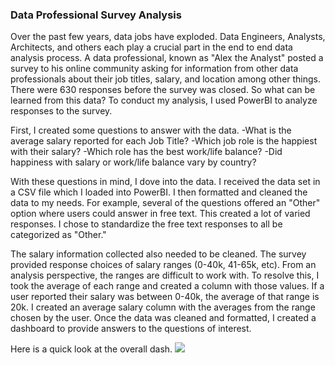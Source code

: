 ### Data Professional Survey Analysis

Over the past few years, data jobs have exploded. Data Engineers, Analysts, Architects, and others each play a crucial part in the end to end data analysis process. A data professional, known as "Alex the Analyst" posted a survey to his online community asking for information from other data professionals about their job titles, salary, and location among other things. There were 630 responses before the survey was closed. So what can be learned from this data? 
To conduct my analysis, I used PowerBI to analyze responses to the survey. 

First, I created some questions to answer with the data.
-What is the average salary reported for each Job Title?
-Which job role is the happiest with their salary?
-Which role has the best work/life balance?
-Did happiness with salary or work/life balance vary by country?

With these questions in mind, I dove into the data. I received the data set in a CSV file which I loaded into PowerBI. I then formatted and cleaned the data to my needs. For example, several of the questions offered an "Other" option where users could answer in free text. This created a lot of varied responses. I chose to standardize the free text responses to all be categorized as "Other." 

The salary information collected also needed to be cleaned. The survey provided response choices of salary ranges (0-40k, 41-65k, etc). From an analysis perspective, the ranges are difficult to work with. To resolve this, I took the average of each range and created a column with those values. If a user reported their salary was between 0-40k, the average of that range is 20k. I created an average salary column with the averages from the range chosen by the user. Once the data was cleaned and formatted, I created a dashboard to provide answers to the questions of interest.

Here is a quick look at the overall dash.
<img src="images/2024-11-14_16h06_18.gif?raw=true"/>

